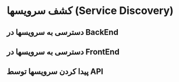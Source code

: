 # کشف سرویسها (Service Discovery)

## دسترسی به سرویسها در BackEnd

## دسترسی به سرویسها در FrontEnd

## پیدا کردن سرویسها توسط API
